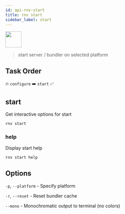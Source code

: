 ```yaml
---
id: api-rnv-start
title: rnv start
sidebar_label: start
---
```


<img src="https://renative.org/img/ic_cli.png" width=50 height=50 />

> start server / bundler on selected platform

## Task Order

🔥 `configure` ➡️ `start`  ✅

## start

Get interactive options for start

```bash
rnv start
```

### help

Display start help

```bash
rnv start help
```

## Options

`-p`, `--platform` - Specify platform

`-r`, `--reset` - Reset bundler cache

`--mono` - Monochromatic output to terminal (no colors)
